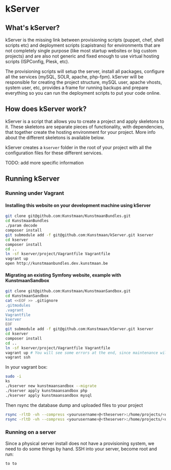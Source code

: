 # kServer

## What's kServer?

kServer is the missing link between provisioning scripts (puppet, chef, shell scripts etc) and deployment scripts
(capistrano) for environments that are not completely single purpose (like most startup websites or big custom projects)
and are also not generic and fixed enough to use virtual hosting scripts (ISPConfig, Plesk, etc).

The provisioning scripts will setup the server, install all packages, configure all the services (mySQL, SOLR, apache,
php-fpm). kServer will be responsible for creating the project structure, mySQL user, apache vhosts, system user, etc,
provides a frame for running backups and prepare everything so you can run the deployment scripts to put your code online.

## How does kServer work?

kServer is a script that allows you to create a project and apply skeletons to it. These skeletons are separate pieces
of functionality, with dependencies, that together create the hosting environment for your project. More info about the
different skeletons is available below.

kServer creates a ```kserver``` folder in the root of your project with all the configuration files for these different
services.

TODO: add more specific information

## Running kServer

### Running under Vagrant

#### Installing this website on your development machine using kServer

```bash
git clone git@github.com:Kunstmaan/KunstmaanBundles.git
cd KunstmaanBundles
./param decode
composer install
git submodule add -f git@github.com:Kunstmaan/kServer.git kserver
cd kserver
composer install
cd ..
ln -sf kserver/project/Vagrantfile Vagrantfile
vagrant up
open http://kunstmaanbundles.dev.kunstmaan.be
```

#### Migrating an existing Symfony website, example with KunstmaanSandbox

```bash
git clone git@github.com:Kunstmaan/KunstmaanSandbox.git
cd KunstmaanSandbox
cat <<EOF >> .gitignore
.gitmodules
.vagrant
Vagrantfile
kserver
EOF
git submodule add -f git@github.com:Kunstmaan/kServer.git kserver
cd kserver
composer install
cd ..
ln -sf kserver/project/Vagrantfile Vagrantfile
vagrant up # You will see some errors at the end, since maintenance will not work before the creation of the config files
vagrant ssh
```

In your vagrant box:

```bash
sudo -i
ks
./kserver new kunstmaansandbox --migrate
./kserver apply kunstmaansandbox php
./kserver apply kunstmaansandbox mysql
```

Then rsync the database dump and uploaded files to your project

```bash
rsync -rltD -vh --compress <yourusername>@<theserver>:/home/projects/<oldprojectname>/backup/* /var/www/kunstmaansandbox/backup/
rsync -rltD -vh --compress <yourusername>@<theserver>:/home/projects/<oldprojectname>/data/current/web/uploads /var/www/kunstmaansandbox/web/
```


### Running on a server

Since a physical server install does not have a provisioning system, we need to do some things by hand. SSH into your server, become root and run:

```bash
to to
```
